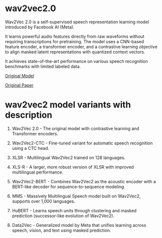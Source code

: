 # wav2vec2.0 
 Wav2Vec 2.0 is a self-supervised speech representation learning model introduced by Facebook AI (Meta).

 It learns powerful audio features directly from raw waveforms without requiring transcriptions for    pretraining. The model uses a CNN-based feature encoder, a transformer encoder, and a contrastive learning objective to align masked latent representations with quantized context vectors. 
 
 It achieves state-of-the-art performance on various speech recognition benchmarks with limited labeled data.

 [Original Model](https://github.com/pytorch/fairseq/tree/main/examples/wav2vec)
 
 [Original Paper](https://arxiv.org/abs/2006.11477) 

 # wav2vec2 model variants with description

1. Wav2Vec 2.0	 - The original model with contrastive learning and Transformer encoders.

2. Wav2Vec2-CTC  -	Fine-tuned variant for automatic speech recognition using a CTC head.

3. XLSR	 - Multilingual Wav2Vec2 trained on 128 languages.

4. XLS-R -	A larger, more robust version of XLSR with improved multilingual performance.

5. Wav2Vec2-BERT	- Combines Wav2Vec2 as the acoustic encoder with a BERT-like decoder for    sequence-to-sequence modeling.

6. MMS - 	Massively Multilingual Speech model built on Wav2Vec2, supports over 1,000 languages.

7. HuBERT - 	Learns speech units through clustering and masked prediction (successor-like evolution of Wav2Vec2).

8. Data2Vec	- Generalized model by Meta that unifies learning across speech, vision, and text using masked prediction.